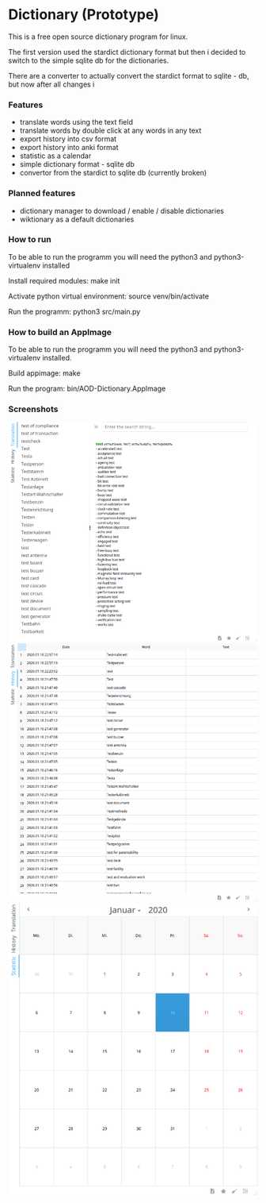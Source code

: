 
# Dictionary (Prototype)

This is a free open source dictionary program for linux. 

The first version used the stardict dictionary format but then i decided to switch to the simple sqlite db for the dictionaries. 

There are a converter to actually convert the stardict format to sqlite - db, but now after all changes i 


### Features
- translate words using the text field
- translate words by double click at any words in any text
- export history into csv format
- export history into anki format
- statistic as a calendar 
- simple dictionary format - sqlite db
- convertor from the stardict to sqlite db (currently broken)

### Planned features
- dictionary manager to download / enable / disable dictionaries
- wiktionary as a default dictionaries


### How to run
To be able to run the programm you will need the python3 and python3-virtualenv installed

Install required modules: make init

Activate python virtual environment: source venv/bin/activate

Run the programm: python3 src/main.py

### How to build an AppImage
To be able to run the programm you will need the python3 and python3-virtualenv installed.

Build appimage: make

Run the program: bin/AOD-Dictionary.AppImage


### Screenshots

![Dashboard](https://github.com/AlexWoroschilow/AOD-Dictionary/raw/master/screenshots/translations.png)
![History](https://github.com/AlexWoroschilow/AOD-Dictionary/raw/master/screenshots/history.png)
![Statistic](https://github.com/AlexWoroschilow/AOD-Dictionary/raw/master/screenshots/statistic.png)



